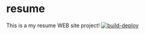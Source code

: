 # resume
This is a my resume WEB site project!
[![build-deploy](https://github.com/ivanmarinoff/resume/actions/workflows/deploy.yml/badge.svg)](https://github.com/ivanmarinoff/resume/actions/workflows/deploy.yml)
